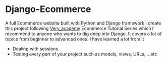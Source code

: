 # Django-Ecommerce
A full Ecommerce website built with Python and Django framework 
I create this project following [Very_academy](https://www.youtube.com/playlist?list=PLOLrQ9Pn6caxY4Q1U9RjO1bulQp5NDYS_) Ecommerce Tutorial Series
which I recommend to anyone who wants to dig deep into Django. It covers a lot of topics from beginner to advanced ones. I have learned a lot from it 
- Dealing with sessions
- Testing every part of your project such as models, views, URLs, ...etc
